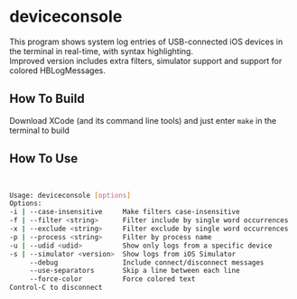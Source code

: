 deviceconsole
============

This program shows system log entries of USB-connected iOS devices in the terminal in real-time, with syntax highlighting.  
Improved version includes extra filters, simulator support and support for colored HBLogMessages.

How To Build
----------
Download XCode (and its command line tools) and just enter `make` in the terminal to build

How To Use
----------

```````sh


Usage: deviceconsole [options]
Options:
-i | --case-insensitive     Make filters case-insensitive
-f | --filter <string>      Filter include by single word occurrences
-x | --exclude <string>     Filter exclude by single word occurrences
-p | --process <string>     Filter by process name
-u | --udid <udid>          Show only logs from a specific device
-s | --simulator <version>  Show logs from iOS Simulator
     --debug                Include connect/disconnect messages
     --use-separators       Skip a line between each line
     --force-color          Force colored text
Control-C to disconnect


````````
